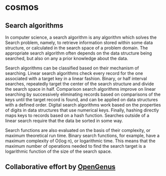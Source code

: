 # cosmos

## Search algorithms

In computer science, a search algorithm is any algorithm which solves the Search problem, namely, to retrieve information stored within some data structure, or calculated in the search space of a problem domain.
The appropriate search algorithm often depends on the data structure being searched, but also on any a prior knowledge about the data.

Search algorithms can be classified based on their mechanism of searching. Linear search algorithms check every record for the one associated with a target key in a linear fashion. Binary, or half interval searches, repeatedly target the center of the search structure and divide the search space in half. Comparison search algorithms improve on linear searching by successively eliminating records based on comparisons of the keys until the target record is found, and can be applied on data structures with a defined order. Digital search algorithms work based on the properties of digits in data structures that use numerical keys. Finally, hashing directly maps keys to records based on a hash function. Searches outside of a linear search require that the data be sorted in some way.

Search functions are also evaluated on the basis of their complexity, or maximum theoretical run time.
Binary search functions, for example, have a maximum complexity of O(log n), or logarithmic time. 
This means that the maximum number of operations needed to find the search target is a logarithmic function of the size of the search space.

## Collaborative effort by [OpenGenus](https://github.com/opengenus)
